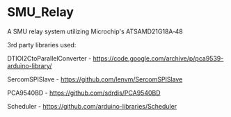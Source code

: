# SMU_Relay
A SMU relay system utilizing Microchip's ATSAMD21G18A‑48

3rd party libraries used:

DTIOI2CtoParallelConverter - https://code.google.com/archive/p/pca9539-arduino-library/

SercomSPISlave - https://github.com/lenvm/SercomSPISlave

PCA9540BD - https://github.com/sdrdis/PCA9540BD

Scheduler - https://github.com/arduino-libraries/Scheduler
